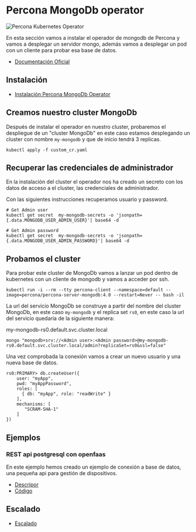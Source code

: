 # Percona MongoDb operator

![Percona Kubernetes Operator](https://www.percona.com/sites/all/themes/Porto_sub/img/doc-product-logos/kubernetes-mongodb-logo.png)

En esta sección vamos a instalar el operador de mongodb de Percona y vamos a desplegar un servidor mongo, 
además vamos a desplegar un pod con un cliente para probar esa base de datos.

- [Documentación Oficial](https://www.percona.com/doc/kubernetes-operator-for-psmongodb/index.html)

## Instalación
- [Instalación Percona MongoDb Operator](install.md)

## Creamos nuestro cluster MongoDb
Después de instalar el operador en nuestro cluster,  probaremos el despliegue de un "cluster MongoDb" en este caso estamos desplegando un cluster con nombre `my-mongodb` 
y que de início tendrá 3 replicas.

```shell
kubectl apply -f custom_cr.yaml
```
## Recuperar las credenciales de administrador

En la instalación del cluster el operador nos ha creado un secreto con los datos de acceso a el cluster, las credenciales de administrador.

Con las siguientes instrucciones recuperamos usuario y password.
```shell
# Get Admin user
kubectl get secret  my-mongodb-secrets -o 'jsonpath={.data.MONGODB_USER_ADMIN_USER}'| base64 -d

# Get Admin password
kubectl get secret  my-mongodb-secrets -o 'jsonpath={.data.MONGODB_USER_ADMIN_PASSWORD}'| base64 -d
```

## Probamos el cluster
Para probar este cluster de MongoDb vamos a lanzar un pod dentro de kubernetes con un cliente de mongodb y vamos a acceder por ssh.

```shell
kubectl run -i --rm --tty percona-client --namespace=default --image=percona/percona-server-mongodb:4.0 --restart=Never -- bash -il
```
La url del servicio MongoDb se construye a partir del nombre del cluster MongoDb, en este caso `my-mongodb` y el replica set  `rs0`, en este caso la url del servicio quedaría de la siguiente manera: 

my-mongodb-rs0.default.svc.cluster.local

```shell
mongo "mongodb+srv://<Admin user>:<Admin password>@my-mongodb-rs0.default.svc.cluster.local/admin?replicaSet=rs0&ssl=false"
```

Una vez comprobada la conexión vamos a crear un nuevo usuario y una nueva base de datos. 

```mongo
rs0:PRIMARY> db.createUser({
    user: "myApp",
    pwd: "myAppPassword",
    roles: [
      { db: "myApp", role: "readWrite" }
    ],
    mechanisms: [
       "SCRAM-SHA-1"
    ]
})
```
## Ejemplos

### REST api postgresql con openfaas
En este ejemplo hemos creado un ejemplo de conexión a base de datos, una pequeña api para gestión de dispositivos.

- [Descripor](/Examples/openfaas/crud-postgre.yml)
- [Código](/Examples/openfaas/crud-postgre)

## Escalado 
- [Escalado](https://www.percona.com/doc/kubernetes-operator-for-psmongodb/scaling.html)
